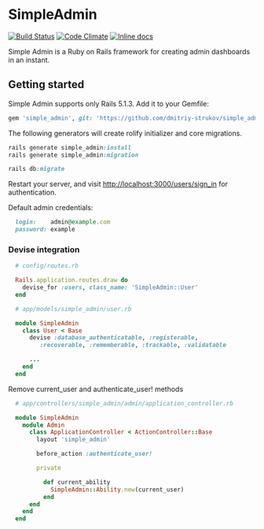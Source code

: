 # SimpleAdmin

[![Build Status](https://travis-ci.org/dmitriy-strukov/simple_admin.svg?branch=master)](https://travis-ci.org/dmitriy-strukov/simple_admin)
[![Code Climate](https://codeclimate.com/github/dmitriy-strukov/simple_admin/badges/gpa.svg)](https://codeclimate.com/github/dmitriy-strukov/simple_admin)
[![Inline docs](http://inch-ci.org/github/dmitriy-strukov/simple_admin.svg)](http://inch-ci.org/github/dmitriy-strukov/simple_admin)

Simple Admin is a Ruby on Rails framework for creating admin dashboards in an instant.

## Getting started
Simple Admin supports only Rails 5.1.3.
Add it to your Gemfile:

```ruby
gem 'simple_admin', git: 'https://github.com/dmitriy-strukov/simple_admin.git'
```

The following generators will create rolify initializer and core migrations.  

```ruby
rails generate simple_admin:install
rails generate simple_admin:migration

rails db:migrate
```

Restart your server, and visit [http://localhost:3000/users/sign_in](http://localhost:3000/users/sign_in) for authentication.

Default admin credentials:

```ruby
  login:    admin@example.com
  password: example
```

### Devise integration

```ruby
  # config/routes.rb

  Rails.application.routes.draw do
    devise_for :users, class_name: 'SimpleAdmin::User'
  end
```

```ruby
  # app/models/simple_admin/user.rb

  module SimpleAdmin
    class User < Base
      devise :database_authenticatable, :registerable,
         :recoverable, :rememberable, :trackable, :validatable

      ...
    end
  end
```

Remove current_user and authenticate_user! methods

```ruby
  # app/controllers/simple_admin/admin/application_controller.rb

  module SimpleAdmin
    module Admin
      class ApplicationController < ActionController::Base
        layout 'simple_admin'

        before_action :authenticate_user!

        private

          def current_ability
            SimpleAdmin::Ability.new(current_user)
          end
      end
    end
  end
```
